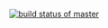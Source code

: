 [![build status of master](https://travis-ci.org/DEEP2925/TRIANGLE567.svg?branch=main)](https://travis-ci.org/DEEP2925/TRIANGLE567)
